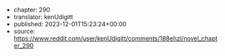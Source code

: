 - chapter: 290
- translator: kenUdigitt
- published: 2023-12-01T15:23:24+00:00
- source: https://www.reddit.com/user/kenUdigitt/comments/188ehzl/novel_chapter_290
